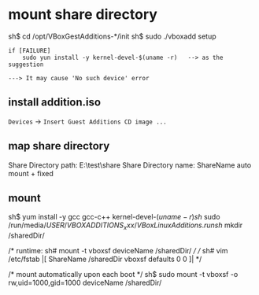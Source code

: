 # mount share directory
sh$ cd /opt/VBoxGestAdditions-*/init
sh$ sudo ./vboxadd setup
```
if [FAILURE]
    sudo yun install -y kernel-devel-$(uname -r)   --> as the suggestion

---> It may cause 'No such device' error
```
## install addition.iso
`Devices` -> `Insert Guest Additions CD image ...` 
## map share directory
Share Directory path: E:\test\share
Share Directory name: ShareName
auto mount + fixed
## mount
sh$ yum install -y gcc gcc-c++ kernel-devel-$(uname -r)
sh$ sudo /run/media/$USER/VBOXADDITIONS_xxx/VBoxLinuxAdditions.run
sh$ mkdir /sharedDir/


/* runtime: sh# mount -t vboxsf deviceName /sharedDir/ */
/*
    sh# vim /etc/fstab
    |[
    ShareName /sharedDir vboxsf defaults 0 0
    ]|
*/

/* mount automatically upon each boot */
sh$ sudo mount -t vboxsf -o rw,uid=1000,gid=1000 deviceName /sharedDir/
